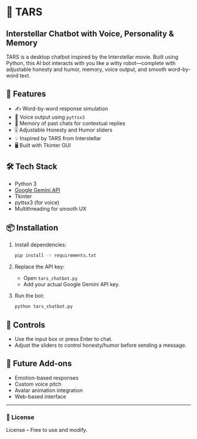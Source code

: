 # 🤖 TARS 
## Interstellar Chatbot with Voice, Personality & Memory

TARS is a desktop chatbot inspired by the Interstellar movie. Built using Python, this AI bot interacts with you like a witty robot—complete with adjustable honesty and humor, memory, voice output, and smooth word-by-word text.

## 🚀 Features

- ✍️ Word-by-word response simulation
- 🎤 Voice output using `pyttsx3`
- 🧠 Memory of past chats for contextual replies
- 🎚 Adjustable Honesty and Humor sliders
- 💡 Inspired by TARS from Interstellar
- 🖥 Built with Tkinter GUI

## 🛠 Tech Stack

- Python 3
- [Google Gemini API](https://ai.google.dev/)
- Tkinter
- pyttsx3 (for voice)
- Multithreading for smooth UX

## 📦 Installation

1. Install dependencies:
    ```bash
    pip install -r requirements.txt
    ```

2. Replace the API key:
    - Open `tars_chatbot.py`
    - Add your actual Google Gemini API key.

3. Run the bot:
    ```bash
    python tars_chatbot.py
    ```

## 🧪 Controls

- Use the input box or press Enter to chat.
- Adjust the sliders to control honesty/humor before sending a message.

## 🧠 Future Add-ons

- Emotion-based responses
- Custom voice pitch
- Avatar animation integration
- Web-based interface

---

### 📄 License

License – Free to use and modify.
